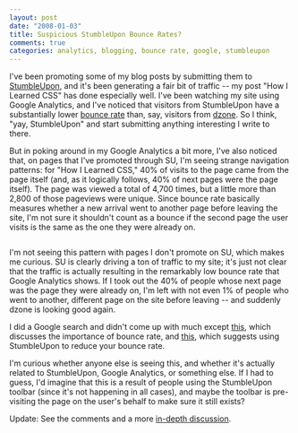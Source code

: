 ```yaml
--- 
layout: post
date: "2008-01-03"
title: Suspicious StumbleUpon Bounce Rates?
comments: true
categories: analytics, blogging, bounce rate, google, stumbleupon
---
```


I've been promoting some of my blog posts by submitting them to <a href="http://www.stumbleupon.com">StumbleUpon</a>, and it's been generating a fair bit of traffic -- my post "How I Learned CSS" has done especially well. I've been watching my site using Google Analytics, and I've noticed that visitors from StumbleUpon have a substantially lower <a href="http://en.wikipedia.org/wiki/Bounce_Rate">bounce rate</a> than, say, visitors from <a href="http://www.dzone.com">dzone</a>. So I think, "yay, StumbleUpon" and start submitting anything interesting I write to there.

But in poking around in my Google Analytics a bit more, I've also noticed that, on pages that I've promoted through SU, I'm seeing strange navigation patterns: for "How I Learned CSS," 40% of visits to the page came from the page itself (and, as it logically follows, 40% of next pages were the page itself). The page was viewed a total of 4,700 times, but a little more than 2,800 of those pageviews were unique. Since bounce rate basically measures whether a new arrival went to another page before leaving the site, I'm not sure it shouldn't count as a bounce if the second page the user visits is the same as the one they were already on.

<div class='p_embed p_image_embed'>
<img alt="" src="http://blog.rebeccamurphey.com/wp-content/uploads/2008/01/stumbleupon-bounce-rates3.thumbnail.png" />
</div>


I'm not seeing this pattern with pages I don't promote on SU, which makes me curious. SU is clearly driving a ton of traffic to my site; it's just not clear that the traffic is actually resulting in the remarkably low bounce rate that Google Analytics shows. If I took out the 40% of people whose next page was the page they were already on, I'm left with not even 1% of people who went to another, different page on the site before leaving -- and suddenly dzone is looking good again.

I did a Google search and didn't come up with much except <a href="http://www.wpdesigner.com/2007/09/15/wwmd-reduce-bounce-rate/#comment-87245">this</a>, which discusses the importance of bounce rate, and <a href="http://www.seowife.com/stumbleupon-advertising/">this</a>, which suggests using StumbleUpon to reduce your bounce rate.

I'm curious whether anyone else is seeing this, and whether it's actually related to StumbleUpon, Google Analytics, or something else. If I had to guess, I'd imagine that this is a result of people using the StumbleUpon toolbar (since it's not happening in all cases), and maybe the toolbar is pre-visiting the page on the user's behalf to make sure it still exists?

Update: See the comments and a more <a href="http://www.jamieharrop.com/2007/11/05/my-stumbleupon-analysis-a-poor-500-traffic-increase/">in-depth discussion</a>.